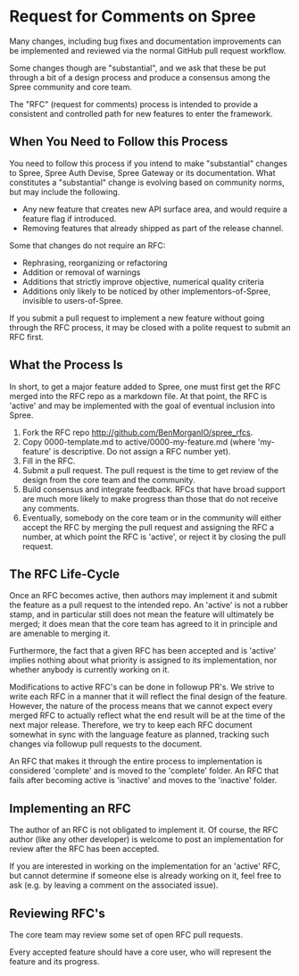 # Request for Comments on Spree

Many changes, including bug fixes and documentation improvements can be implemented and reviewed via the normal GitHub pull request workflow.

Some changes though are "substantial", and we ask that these be put through a bit of a design process and produce a consensus among the Spree community and core team.

The "RFC" (request for comments) process is intended to provide a consistent and controlled path for new features to enter the framework.

## When You Need to Follow this Process

You need to follow this process if you intend to make "substantial" changes to Spree, Spree Auth Devise, Spree Gateway or its documentation.
What constitutes a "substantial" change is evolving based on community norms, but may include the following.

- Any new feature that creates new API surface area, and would require a feature flag if introduced.
- Removing features that already shipped as part of the release channel.

Some that changes do not require an RFC:

- Rephrasing, reorganizing or refactoring
- Addition or removal of warnings
- Additions that strictly improve objective, numerical quality criteria
- Additions only likely to be noticed by other implementors-of-Spree, invisible to users-of-Spree.

If you submit a pull request to implement a new feature without going through the RFC process, it may be closed with a polite request to submit an RFC first.

## What the Process Is

In short, to get a major feature added to Spree, one must first get the RFC merged into the RFC repo as a markdown file.
At that point, the RFC is 'active' and may be implemented with the goal of eventual inclusion into Spree.

1. Fork the RFC repo http://github.com/BenMorganIO/spree_rfcs.
2. Copy 0000-template.md to active/0000-my-feature.md (where 'my-feature' is descriptive. Do not assign a RFC number yet).
3. Fill in the RFC.
4. Submit a pull request.
   The pull request is the time to get review of the design from the core team and the community.
5. Build consensus and integrate feedback.
   RFCs that have broad support are much more likely to make progress than those that do not receive any comments.
6. Eventually, somebody on the core team or in the community will either accept the RFC by merging the pull request and assigning the RFC a number, at which point the RFC is 'active', or reject it by closing the pull request.

## The RFC Life-Cycle

Once an RFC becomes active, then authors may implement it and submit the feature as a pull request to the intended repo.
An 'active' is not a rubber stamp, and in particular still does not mean the feature will ultimately be merged; it does mean that the core team has agreed to it in principle and are amenable to merging it.

Furthermore, the fact that a given RFC has been accepted and is 'active' implies nothing about what priority is assigned to its implementation, nor whether anybody is currently working on it.

Modifications to active RFC's can be done in followup PR's.
We strive to write each RFC in a manner that it will reflect the final design of the feature.
However, the nature of the process means that we cannot expect every merged RFC to actually reflect what the end result will be at the time of the next major release.
Therefore, we try to keep each RFC document somewhat in sync with the language feature as planned, tracking such changes via followup pull requests to the document.

An RFC that makes it through the entire process to implementation is considered 'complete' and is moved to the 'complete' folder.
An RFC that fails after becoming active is 'inactive' and moves to the 'inactive' folder.

## Implementing an RFC

The author of an RFC is not obligated to implement it.
Of course, the RFC author (like any other developer) is welcome to post an implementation for review after the RFC has been accepted.

If you are interested in working on the implementation for an 'active' RFC, but cannot determine if someone else is already working on it, feel free to ask (e.g. by leaving a comment on the associated issue).

## Reviewing RFC's

The core team may review some set of open RFC pull requests.

Every accepted feature should have a core user, who will represent the feature and its progress.
